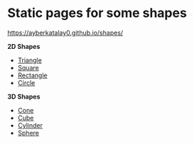 # Static pages for some shapes 
https://ayberkatalay0.github.io/shapes/

**2D Shapes**
* [Triangle](https://ayberkatalay0.github.io/shapes/üçgen "Üçgen")
* [Square](https://ayberkatalay0.github.io/shapes/kare "Kare")
* [Rectangle](https://ayberkatalay0.github.io/shapes/dikdörtgen "Dikdörtgen")
* [Circle](https://ayberkatalay0.github.io/shapes/daire "Daire")
  
**3D Shapes**
* [Cone](https://ayberkatalay0.github.io/shapes/koni "Koni")
* [Cube](https://ayberkatalay0.github.io/shapes/küp "Küp")
* [Cylinder](https://ayberkatalay0.github.io/shapes/silindir "Silindir")
* [Sphere](https://ayberkatalay0.github.io/shapes/küre "Küre")
